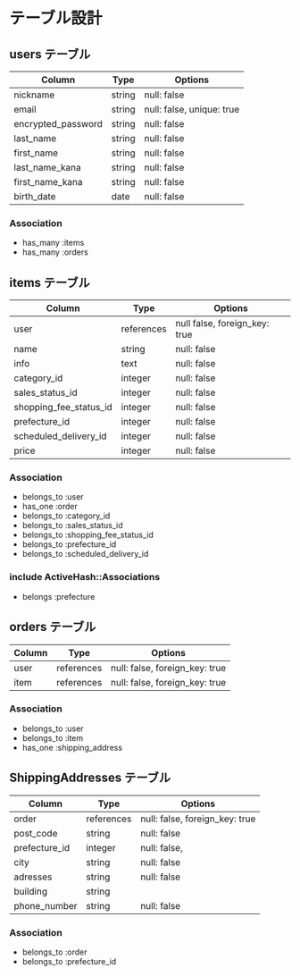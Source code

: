 # テーブル設計

## users テーブル

| Column             | Type    | Options            |
| ------------------ | ------- | ------------------ |
| nickname           | string  | null: false        |
| email              | string  | null: false, unique: true |
| encrypted_password | string  | null: false        |
| last_name          | string  | null: false        |
| first_name         | string  | null: false        |
| last_name_kana     | string  | null: false        |
| first_name_kana    | string  | null: false        |
| birth_date         | date    | null: false        |

### Association

- has_many :items
- has_many :orders

## items テーブル

| Column                        | Type   | Options     |
| ----------------------------- | ------ | -----------
| user                          | references | null false, foreign_key: true |
| name                     | string  | null: false |
| info                     | text    | null: false |
| category_id              | integer | null: false |
| sales_status_id          | integer | null: false |
| shopping_fee_status_id   | integer | null: false |
| prefecture_id                 | integer | null: false |
| scheduled_delivery_id    | integer | null: false |
| price                    | integer | null: false |

### Association

- belongs_to :user
- has_one :order
- belongs_to :category_id
- belongs_to :sales_status_id
- belongs_to :shopping_fee_status_id
- belongs_to :prefecture_id
- belongs_to :scheduled_delivery_id

### include ActiveHash::Associations
- belongs :prefecture

## orders テーブル

| Column          | Type       | Options                        |
| --------------- | ---------- | ------------------------------ |
| user            | references | null: false, foreign_key: true |
| item            | references | null: false, foreign_key: true |


### Association

- belongs_to :user
- belongs_to :item
- has_one :shipping_address

## ShippingAddresses テーブル

| Column        | Type       | Options                        |
| ------------- | ---------- | ------------------------------ |
| order         | references  | null: false, foreign_key: true |
| post_code     | string     | null: false                    |
| prefecture_id | integer    | null: false,                   |
| city          | string     | null: false                    |
| adresses      | string     | null: false                    |
| building      | string     |                                |
| phone_number  | string     | null: false                    |

### Association
- belongs_to :order
- belongs_to :prefecture_id

